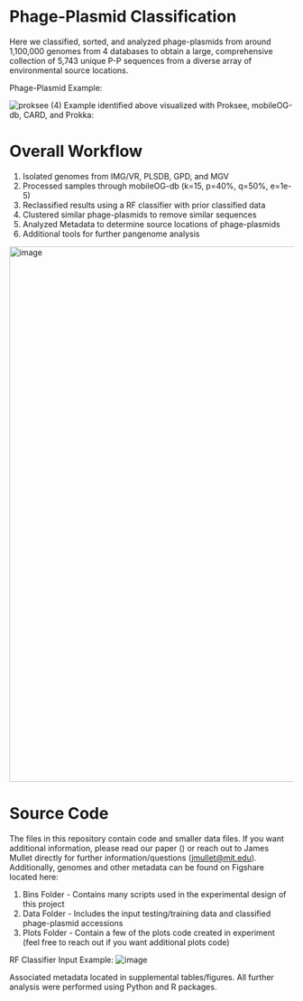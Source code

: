 # Phage-Plasmid Classification

Here we classified, sorted, and analyzed phage-plasmids from around 1,100,000 genomes from 4 databases to obtain a large, comprehensive collection of 5,743 unique P-P sequences from a diverse array of environmental source locations.

Phage-Plasmid Example:

![proksee (4)](https://github.com/jamesm224/phage-plasmid-classification/assets/86495895/ebe7a099-d634-4f36-bf60-c70e560b195d)
Example identified above visualized with Proksee, mobileOG-db, CARD, and Prokka:

 
# Overall Workflow

1. Isolated genomes from IMG/VR, PLSDB, GPD, and MGV
2. Processed samples through mobileOG-db (k=15, p=40%, q=50%, e=1e-5)
3. Reclassified results using a RF classifier with prior classified data
4. Clustered similar phage-plasmids to remove similar sequences
5. Analyzed Metadata to determine source locations of phage-plasmids
6. Additional tools for further pangenome analysis
   
<img width="950" alt="image" src="https://github.com/jamesm224/phage-plasmid-classification/assets/86495895/65a08f67-2b46-47af-9348-ccfe7593f3b9">


# Source Code

The files in this repository contain code and smaller data files. If you want additional information, please read our paper () or reach out to James Mullet directly for further information/questions (jmullet@mit.edu). Additionally, genomes and other metadata can be found on Figshare located here: 

1. Bins Folder - Contains many scripts used in the experimental design of this project
2. Data Folder - Includes the input testing/training data and classified phage-plasmid accessions
3. Plots Folder - Contain a few of the plots code created in experiment (feel free to reach out if you want additional plots code)
   
RF Classifier Input Example:
![image](https://github.com/jamesm224/phage-plasmid-classification/assets/86495895/5fe27d62-1b4e-42a2-9725-d765ab1f3d4c)

Associated metadata located in supplemental tables/figures. All further analysis were performed using Python and R packages.

